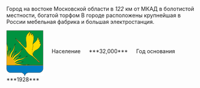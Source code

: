 <!--2021-10-30 00:47:59-->
Город на востоке Московской области в *122* км от МКАД в болотистой местности, богатой торфом
В городе расположены крупнейшая в России мебельная фабрика и большая электростанция.

<span class="dt">
  <img src="Shatura.gif" align="middle" width="96px"> &emsp; 
<span class="dtc">
  Население &emsp; ***32,000*** &emsp;
  Год&nbsp;основания &emsp; ***1928***
</span>
</span>